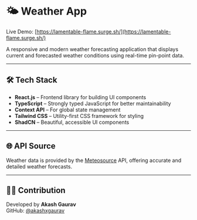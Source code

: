 # 🌤️ Weather App

Live Demo: [https://lamentable-flame.surge.sh/](https://lamentable-flame.surge.sh/)

A responsive and modern weather forecasting application that displays current and forecasted weather conditions using real-time pin-point data.

---

## 🛠️ Tech Stack

- **React.js** – Frontend library for building UI components  
- **TypeScript** – Strongly typed JavaScript for better maintainability  
- **Context API** – For global state management  
- **Tailwind CSS** – Utility-first CSS framework for styling  
- **ShadCN** – Beautiful, accessible UI components  

---

## 🌐 API Source

Weather data is provided by the [Meteosource](https://www.meteosource.com/) API, offering accurate and detailed weather forecasts.

---

## 👨‍💻 Contribution

Developed by **Akash Gaurav**  
GitHub: [@akashxgaurav](https://github.com/akashxgaurav)

